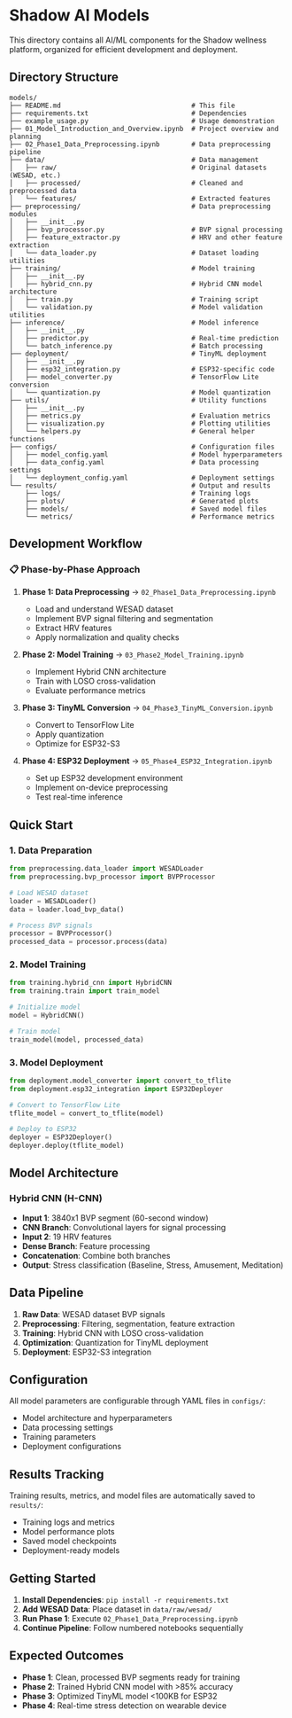 # Shadow AI Models

This directory contains all AI/ML components for the Shadow wellness platform, organized for efficient development and deployment.

## Directory Structure

```
models/
├── README.md                                 # This file
├── requirements.txt                          # Dependencies
├── example_usage.py                          # Usage demonstration
├── 01_Model_Introduction_and_Overview.ipynb  # Project overview and planning
├── 02_Phase1_Data_Preprocessing.ipynb        # Data preprocessing pipeline
├── data/                                     # Data management
│   ├── raw/                                  # Original datasets (WESAD, etc.)
│   ├── processed/                            # Cleaned and preprocessed data
│   └── features/                             # Extracted features
├── preprocessing/                            # Data preprocessing modules
│   ├── __init__.py
│   ├── bvp_processor.py                      # BVP signal processing
│   ├── feature_extractor.py                  # HRV and other feature extraction
│   └── data_loader.py                        # Dataset loading utilities
├── training/                                 # Model training
│   ├── __init__.py
│   ├── hybrid_cnn.py                         # Hybrid CNN model architecture
│   ├── train.py                              # Training script
│   └── validation.py                         # Model validation utilities
├── inference/                                # Model inference
│   ├── __init__.py
│   ├── predictor.py                          # Real-time prediction
│   └── batch_inference.py                    # Batch processing
├── deployment/                               # TinyML deployment
│   ├── __init__.py
│   ├── esp32_integration.py                  # ESP32-specific code
│   ├── model_converter.py                    # TensorFlow Lite conversion
│   └── quantization.py                       # Model quantization
├── utils/                                    # Utility functions
│   ├── __init__.py
│   ├── metrics.py                            # Evaluation metrics
│   ├── visualization.py                      # Plotting utilities
│   └── helpers.py                            # General helper functions
├── configs/                                  # Configuration files
│   ├── model_config.yaml                     # Model hyperparameters
│   ├── data_config.yaml                      # Data processing settings
│   └── deployment_config.yaml                # Deployment settings
└── results/                                  # Output and results
    ├── logs/                                 # Training logs
    ├── plots/                                # Generated plots
    ├── models/                               # Saved model files
    └── metrics/                              # Performance metrics
```

## Development Workflow

### 📋 Phase-by-Phase Approach

1. **Phase 1: Data Preprocessing** → `02_Phase1_Data_Preprocessing.ipynb`
   - Load and understand WESAD dataset
   - Implement BVP signal filtering and segmentation
   - Extract HRV features
   - Apply normalization and quality checks

2. **Phase 2: Model Training** → `03_Phase2_Model_Training.ipynb`
   - Implement Hybrid CNN architecture
   - Train with LOSO cross-validation
   - Evaluate performance metrics

3. **Phase 3: TinyML Conversion** → `04_Phase3_TinyML_Conversion.ipynb`
   - Convert to TensorFlow Lite
   - Apply quantization
   - Optimize for ESP32-S3

4. **Phase 4: ESP32 Deployment** → `05_Phase4_ESP32_Integration.ipynb`
   - Set up ESP32 development environment
   - Implement on-device preprocessing
   - Test real-time inference

## Quick Start

### 1. Data Preparation
```python
from preprocessing.data_loader import WESADLoader
from preprocessing.bvp_processor import BVPProcessor

# Load WESAD dataset
loader = WESADLoader()
data = loader.load_bvp_data()

# Process BVP signals
processor = BVPProcessor()
processed_data = processor.process(data)
```

### 2. Model Training
```python
from training.hybrid_cnn import HybridCNN
from training.train import train_model

# Initialize model
model = HybridCNN()

# Train model
train_model(model, processed_data)
```

### 3. Model Deployment
```python
from deployment.model_converter import convert_to_tflite
from deployment.esp32_integration import ESP32Deployer

# Convert to TensorFlow Lite
tflite_model = convert_to_tflite(model)

# Deploy to ESP32
deployer = ESP32Deployer()
deployer.deploy(tflite_model)
```

## Model Architecture

### Hybrid CNN (H-CNN)
- **Input 1**: 3840x1 BVP segment (60-second window)
- **CNN Branch**: Convolutional layers for signal processing
- **Input 2**: 19 HRV features
- **Dense Branch**: Feature processing
- **Concatenation**: Combine both branches
- **Output**: Stress classification (Baseline, Stress, Amusement, Meditation)

## Data Pipeline

1. **Raw Data**: WESAD dataset BVP signals
2. **Preprocessing**: Filtering, segmentation, feature extraction
3. **Training**: Hybrid CNN with LOSO cross-validation
4. **Optimization**: Quantization for TinyML deployment
5. **Deployment**: ESP32-S3 integration

## Configuration

All model parameters are configurable through YAML files in `configs/`:
- Model architecture and hyperparameters
- Data processing settings
- Training parameters
- Deployment configurations

## Results Tracking

Training results, metrics, and model files are automatically saved to `results/`:
- Training logs and metrics
- Model performance plots
- Saved model checkpoints
- Deployment-ready models

## Getting Started

1. **Install Dependencies**: `pip install -r requirements.txt`
2. **Add WESAD Data**: Place dataset in `data/raw/wesad/`
3. **Run Phase 1**: Execute `02_Phase1_Data_Preprocessing.ipynb`
4. **Continue Pipeline**: Follow numbered notebooks sequentially

## Expected Outcomes

- **Phase 1**: Clean, processed BVP segments ready for training
- **Phase 2**: Trained Hybrid CNN model with >85% accuracy
- **Phase 3**: Optimized TinyML model <100KB for ESP32
- **Phase 4**: Real-time stress detection on wearable device

